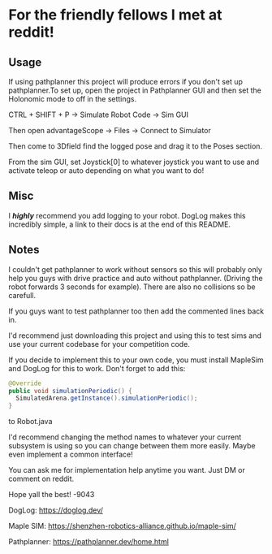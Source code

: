 # For the friendly fellows I met at reddit!

## Usage
If using pathplanner this project will produce errors if you don't set up pathplanner.To set up, open the project in Pathplanner GUI and then set the Holonomic mode to off in the settings. 

CTRL + SHIFT + P -> Simulate Robot Code -> Sim GUI

Then open advantageScope -> Files -> Connect to Simulator 

Then come to 3Dfield find the logged pose and drag it to the Poses section.

From the sim GUI, set Joystick[0] to whatever joystick you want to use and activate teleop or auto depending on what you want to do!

## Misc
I ***highly*** recommend you add logging to your robot. DogLog makes this incredibly simple, a link to their docs is at the end of this README.

## Notes
I couldn't get pathplanner to work without sensors so this will probably only help you guys with drive practice and auto without pathplanner. (Driving the robot forwards 3 seconds for example). There are also no collisions so be carefull.

If you guys want to test pathplanner too then add the commented lines back in.

I'd recommend just downloading this project and using this to test sims and use your current codebase for your competition code.

If you decide to implement this to your own code, you must install MapleSim and DogLog for this to work. Don't forget to add this:

```java
@Override
public void simulationPeriodic() {
  SimulatedArena.getInstance().simulationPeriodic();
}
```
to Robot.java

I'd recommend changing the method names to whatever your current subsystem is using so you can change between them more easily. Maybe even implement a common interface!

You can ask me for implementation help anytime you want. Just DM or comment on reddit.

Hope yall the best! 
-9043

DogLog: https://doglog.dev/

Maple SIM: https://shenzhen-robotics-alliance.github.io/maple-sim/

Pathplanner: https://pathplanner.dev/home.html
